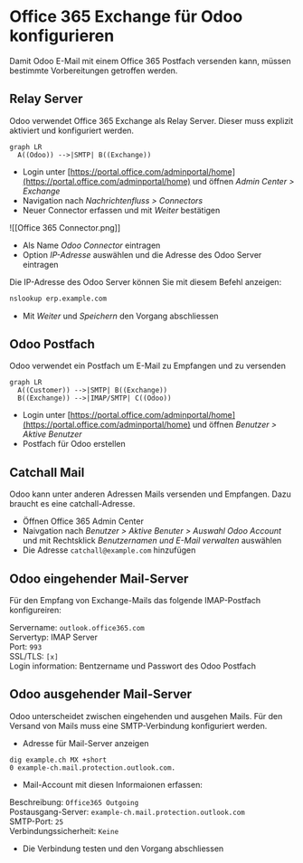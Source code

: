 # Office 365 Exchange für Odoo konfigurieren

Damit Odoo E-Mail mit einem Office 365 Postfach versenden kann, müssen bestimmte Vorbereitungen getroffen werden.

## Relay Server

Odoo verwendet Office 365 Exchange als Relay Server. Dieser muss explizit aktiviert und konfiguriert werden.

```mermaid
graph LR
  A((Odoo)) -->|SMTP| B((Exchange))
```


* Login unter [https://portal.office.com/adminportal/home](https://portal.office.com/adminportal/home) und öffnen *Admin Center > Exchange*
* Navigation nach *Nachrichtenfluss > Connectors*
* Neuer Connector erfassen und mit *Weiter* bestätigen

![[Office 365 Connector.png]]

* Als Name *Odoo Connector* eintragen
* Option *IP-Adresse* auswählen und die Adresse des Odoo Server eintragen

Die IP-Adresse des Odoo Server können Sie mit diesem Befehl anzeigen:

```bash
nslookup erp.example.com
```

* Mit *Weiter* und *Speichern* den Vorgang abschliessen

## Odoo Postfach

Odoo verwendet ein Postfach um E-Mail zu Empfangen und zu versenden

```mermaid
graph LR
  A((Customer)) -->|SMTP| B((Exchange))
  B((Exchange)) -->|IMAP/SMTP| C((Odoo))
```

* Login unter [https://portal.office.com/adminportal/home](https://portal.office.com/adminportal/home) und öffnen *Benutzer > Aktive Benutzer*
* Postfach für Odoo erstellen

## Catchall Mail

Odoo kann unter anderen Adressen Mails versenden und Empfangen. Dazu braucht es eine catchall-Adresse.

* Öffnen Office 365 Admin Center
* Naivgation nach *Benutzer > Aktive Benuter > Auswahl Odoo Account* und mit Rechtsklick *Benutzernamen und E-Mail verwalten* auswählen
* Die Adresse `catchall@example.com` hinzufügen

## Odoo eingehender Mail-Server

Für den Empfang von Exchange-Mails das folgende IMAP-Postfach konfigureiren:

Servername: `outlook.office365.com`\
Servertyp: IMAP Server\
Port: `993`\
SSL/TLS: `[x]`\
Login information: Bentzername und Passwort des Odoo Postfach

## Odoo ausgehender Mail-Server

Odoo unterscheidet zwischen eingehenden und ausgehen Mails. Für den Versand von Mails muss eine SMTP-Verbindung konfiguriert werden.

* Adresse für Mail-Server anzeigen

```
dig example.ch MX +short
0 example-ch.mail.protection.outlook.com.
```

* Mail-Account mit diesen Informaionen erfassen:

Beschreibung: `Office365 Outgoing`\
Postausgang-Server: `example-ch.mail.protection.outlook.com`\
SMTP-Port: `25`\
Verbindungssicherheit: `Keine`

* Die Verbindung testen und den Vorgang abschliessen